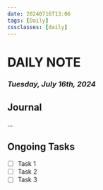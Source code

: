 ```yaml
---
date: 20240716T13:06
tags: [Daily]
cssclasses: [daily]
---
```

# DAILY NOTE
### *Tuesday, July 16th, 2024*

## Journal
...

## Ongoing Tasks
- [ ] Task 1
- [ ] Task 2
- [ ] Task 3
